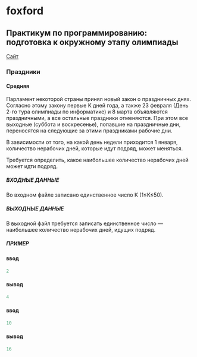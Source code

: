 # foxford
## Практикум по программированию: подготовка к окружному этапу олимпиады ##

<p>
    <a href="https://informatics.msk.ru/mod/statements/view3.php?id=29718&chapterid=990">Сайт</a>
</p>

### Праздники ###
#### Средняя ####

Парламент некоторой страны принял новый закон о праздничных днях. 
Согласно этому закону первые K дней года, а также 23 февраля 
(День 2-го тура олимпиады по информатике) и 8 марта объявляются праздничными, 
а все остальные праздники отменяются. 
При этом все выходные (суббота и воскресенье), попавшие на праздничные дни, 
переносятся на следующие за этими праздниками рабочие дни.

В зависимости от того, на какой день недели приходится 1 января, 
количество нерабочих дней, которые идут подряд, может меняться.

Требуется определить, какое наибольшее количество нерабочих дней может идти подряд.

##### ВХОДНЫЕ ДАННЫЕ #####
Во входном файле записано единственное число K (1≤K≤50).

##### ВЫХОДНЫЕ ДАННЫЕ #####
В выходной файл требуется записать единственное число — 
наибольшее количество нерабочих дней, идущих подряд.


##### ПРИМЕР #####
#### ввод ####
```c++
2
```
#### вывод ####
```c++
4
```
#### ввод ####
```c++
10
```
#### вывод ####
```c++
16
```

